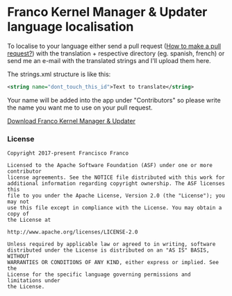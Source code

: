 # Franco Kernel Manager & Updater language localisation

To localise to your language either send a pull request ([How to make a pull request?](https://help.github.com/articles/creating-a-pull-request/)) with the translation + respective directory (eg. spanish, french) or send me an e-mail with the translated strings and I'll upload them here.

The strings.xml structure is like this:

```xml
<string name="dont_touch_this_id">Text to translate</string>
```

Your name will be added into the app under "Contributors" so please write the name you want me to use on your pull request.

[Download Franco Kernel Manager & Updater](https://play.google.com/store/apps/details?id=com.franco.kernel)
### License


```
Copyright 2017-present Francisco Franco

Licensed to the Apache Software Foundation (ASF) under one or more contributor
license agreements. See the NOTICE file distributed with this work for
additional information regarding copyright ownership. The ASF licenses this
file to you under the Apache License, Version 2.0 (the "License"); you may not
use this file except in compliance with the License. You may obtain a copy of
the License at

http://www.apache.org/licenses/LICENSE-2.0

Unless required by applicable law or agreed to in writing, software
distributed under the License is distributed on an "AS IS" BASIS, WITHOUT
WARRANTIES OR CONDITIONS OF ANY KIND, either express or implied. See the
License for the specific language governing permissions and limitations under
the License.
```